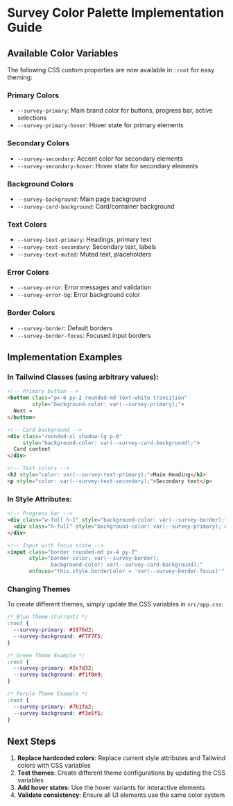 # Survey Color Palette Implementation Guide

## Available Color Variables

The following CSS custom properties are now available in `:root` for easy theming:

### Primary Colors
- `--survey-primary`: Main brand color for buttons, progress bar, active selections
- `--survey-primary-hover`: Hover state for primary elements

### Secondary Colors  
- `--survey-secondary`: Accent color for secondary elements
- `--survey-secondary-hover`: Hover state for secondary elements

### Background Colors
- `--survey-background`: Main page background
- `--survey-card-background`: Card/container background

### Text Colors
- `--survey-text-primary`: Headings, primary text
- `--survey-text-secondary`: Secondary text, labels  
- `--survey-text-muted`: Muted text, placeholders

### Error Colors
- `--survey-error`: Error messages and validation
- `--survey-error-bg`: Error background color

### Border Colors
- `--survey-border`: Default borders
- `--survey-border-focus`: Focused input borders

## Implementation Examples

### In Tailwind Classes (using arbitrary values):
```html
<!-- Primary button -->
<button class="px-6 py-2 rounded-md text-white transition" 
        style="background-color: var(--survey-primary);">
  Next →
</button>

<!-- Card background -->
<div class="rounded-xl shadow-lg p-8" 
     style="background-color: var(--survey-card-background);">
  Card content
</div>

<!-- Text colors -->
<h2 style="color: var(--survey-text-primary);">Main Heading</h2>
<p style="color: var(--survey-text-secondary);">Secondary text</p>
```

### In Style Attributes:
```html
<!-- Progress bar -->
<div class="w-full h-1" style="background-color: var(--survey-border);">
  <div class="h-full" style="background-color: var(--survey-primary); width: 66.67%;"></div>
</div>

<!-- Input with focus state -->
<input class="border rounded-md px-4 py-2" 
       style="border-color: var(--survey-border); 
              background-color: var(--survey-card-background);"
       onfocus="this.style.borderColor = 'var(--survey-border-focus)'" />
```

### Changing Themes

To create different themes, simply update the CSS variables in `src/app.css`:

```css
/* Blue Theme (Current) */
:root {
  --survey-primary: #1976d2;
  --survey-background: #F7F7F5;
}

/* Green Theme Example */
:root {
  --survey-primary: #2e7d32;
  --survey-background: #f1f8e9;
}

/* Purple Theme Example */
:root {
  --survey-primary: #7b1fa2;
  --survey-background: #f3e5f5;
}
```

## Next Steps

1. **Replace hardcoded colors**: Replace current style attributes and Tailwind colors with CSS variables
2. **Test themes**: Create different theme configurations by updating the CSS variables
3. **Add hover states**: Use the hover variants for interactive elements
4. **Validate consistency**: Ensure all UI elements use the same color system 